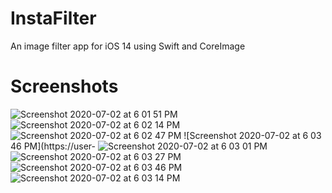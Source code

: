 # InstaFilter
An image filter app for iOS 14  using Swift and CoreImage 




# Screenshots

![Screenshot 2020-07-02 at 6 01 51 PM](https://user-images.githubusercontent.com/51410810/86364486-dbae3e80-bc95-11ea-867f-b764f5370947.png)
![Screenshot 2020-07-02 at 6 02 14 PM](https://user-images.githubusercontent.com/51410810/86364494-df41c580-bc95-11ea-8ac0-b2e9e0120112.png)
![Screenshot 2020-07-02 at 6 02 47 PM](https://user-images.githubusercontent.com/51410810/86364513-e49f1000-bc95-11ea-8b4b-3363f07f0652.png)
![Screenshot 2020-07-02 at 6 03 46 PM](https://user-
![Screenshot 2020-07-02 at 6 03 01 PM](https://user-images.githubusercontent.com/51410810/86364542-ee287800-bc95-11ea-8d89-6cc740f3e1db.png)
![Screenshot 2020-07-02 at 6 03 27 PM](https://user-images.githubusercontent.com/51410810/86364552-f1bbff00-bc95-11ea-82d5-25900fa28b32.png)
![Screenshot 2020-07-02 at 6 03 46 PM](https://user-images.githubusercontent.com/51410810/86364559-f41e5900-bc95-11ea-9ae2-5178d23cd5e0.png)
![Screenshot 2020-07-02 at 6 03 14 PM](https://user-images.githubusercontent.com/51410810/86364569-f5e81c80-bc95-11ea-9958-7f5d44eae929.png)



